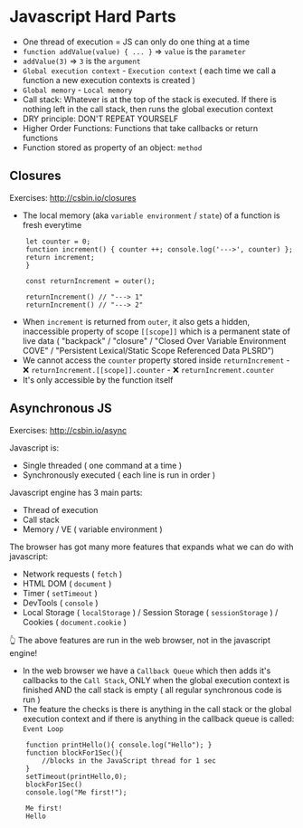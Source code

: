 # Javascript Hard Parts

- One thread of execution = JS can only do one thing at a time
- `function addValue(value) { ... }` => `value` is the `parameter`
- `addValue(3)` => `3` is the `argument`
- `Global execution context` - `Execution context` ( each time we call a function a new execution contexts is created )
- `Global memory` - `Local memory`
- Call stack: Whatever is at the top of the stack is executed. If there is nothing left in the call stack, then runs the global execution context
- DRY principle: DON'T REPEAT YOURSELF
- Higher Order Functions: Functions that take callbacks or return functions
- Function stored as property of an object: `method`

## Closures

Exercises: http://csbin.io/closures

- The local memory (aka `variable environment` / `state`) of a function is fresh everytime

```function outer() {
    let counter = 0;
    function increment() { counter ++; console.log('--->', counter) };
    return increment;
    }

    const returnIncrement = outer();

    returnIncrement() // "---> 1"
    returnIncrement() // "---> 2"
```
- When `increment` is returned from `outer`, it also gets a hidden, inaccessible property of scope `[[scope]]` which is a permanent state of live data ( "backpack" / "closure" / "Closed Over Variable Environment COVE" / "Persistent Lexical/Static Scope Referenced Data PLSRD")
- We cannot access the `counter` property stored inside `returnIncrement` - ❌ `returnIncrement.[[scope]].counter` - ❌ `returnIncrement.counter`
- It's only accessible by the function itself

## Asynchronous JS

Exercises: http://csbin.io/async

Javascript is:
- Single threaded ( one command at a time )
- Synchronously executed ( each line is run in order )

Javascript engine has 3 main parts:
- Thread of execution
- Call stack
- Memory / VE ( variable environment )

The browser has got many more features that expands what we can do with javascript:
- Network requests ( `fetch` )
- HTML DOM ( `document` )
- Timer ( `setTimeout` )
- DevTools ( `console` )
- Local Storage ( `localStorage` ) / Session Storage ( `sessionStorage` ) / Cookies ( `document.cookie` )

👆 The above features are run in the web browser, not in the javascript engine!

- In the web browser we have a `Callback Queue` which then adds it's callbacks to the `Call Stack`, ONLY when the global execution context is finished AND the call stack is empty ( all regular synchronous code is run )
- The feature the checks is there is anything in the call stack or the global execution context and if there is anything in the callback queue is called: `Event Loop`

```
    function printHello(){ console.log("Hello"); }
    function blockFor1Sec(){ 
        //blocks in the JavaScript thread for 1 sec 
    }
    setTimeout(printHello,0);
    blockFor1Sec()
    console.log("Me first!");
```

```
    Me first!
    Hello
```